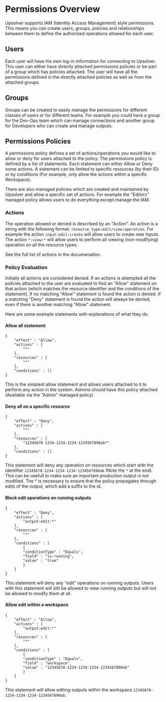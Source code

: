 # Permissions Overview

Upsolver supports IAM (Identity Access Management) style permissions. This means you can create users, groups, policies and relationships between them to define the authorized operations allowed for each user.

## Users

Each user will have his own log-in information for connecting to Upsolver. This user can either have directly attached permissions policies or be part of a group which has policies attached. The user will have all the permissions defined in the directly attached policies as well as from the attached groups.

## Groups

Groups can be created to easily manage the permissions for different classes of users or for different teams. For example you could have a group for the Dev-Ops team which can manage connections and another group for Developers who can create and manage outputs.

## Permissions Policies

A permissions policy defines a set of actions/operations you would like to allow or deny for users attached to the policy. The permissions policy is defined by a list of statements. Each statement can either Allow or Deny some actions. A statement can be limited to specific resources (by their ID) or by conditions (For example, only allow the actions within a specific Workspace).

There are also managed policies which are created and maintained by Upsolver and allow a specific set of actions. For example the "Editors" managed policy allows users to do everything except manage the IAM.

### Actions
The operation allowed or denied is described by an "Action". An action is a string with the following format: `resource_type:edit/view:operation`.
For example the action `input:edit:create` will allow users to create new Inputs. The action `*:view:*` will allow users to perform all viewing (non-modifying) operation on all the resource types. 

See the full list of actions in the documenation.

### Policy Evaluation

Initially all actions are considered denied. If an actions is attempted all the policies attached to the user are evaluated to find an "Allow" statement on that action (which matches the resource identifier and the conditions of the statement). If no matching "Allow" statement is found the action is denied. If a matching "Deny" statement is found the action will always be denied, even if there is another matching "Allow" statement.

Here are some example statements with explanations of what they do.


#### Allow all statement

```
{
	"effect" : "Allow",
	"actions" : [ 
	    "*"
	],
	"resources" : [ 
	    "*"
	],
	"conditions" : []
}
```

This is the simplest allow statement and allows users attached to it to perform any action in the system. Admins should have this policy attached (Available via the "Admin" managed policy).

#### Deny all on a specific resource
```
{
	"effect" : "Deny",
	"actions" : [ 
	    "*"
	],
	"resources" : [ 
	    "12345678-1234-1234-1234-1234567890ab*"
	],
	"conditions" : []
}
```

This statement will deny any operation on resources which start with the identifier `12345678-1234-1234-1234-1234567890ab` (Note the `*` at the end). This can be usefull to make sure an important production output is not modified. The * is necessary to ensure that the policy propagates through edits of the output, which add a suffix to the id.

####  Block edit operations on running outputs
```
{
	"effect" : "Deny",
	"actions" : [ 
	    "output:edit:*"
	],
	"resources" : [ 
	    "*"
	],
	"conditions" : [ 
	    {
		"conditionType" : "Equals",
		"field" : "is-running",
		"value" : "true"
	    }
	]
}
```

This statement will deny any "edit" operations on running outputs. Users with this statement will still be allowed to view running outputs but will not be allowed to modify them at all.

#### Allow edit within a workspace
```
{
	"effect" : "Allow",
	"actions" : [ 
	    "output:edit:*"
	],
	"resources" : [ 
	    "*"
	],
	"conditions" : [ 
	    {
		"conditionType" : "Equals",
		"field" : "workspace",
		"value" : "12345678-1234-1234-1234-1234567890ab"
	    }
	]
}
```

This statement will allow editing outputs within the workspace `12345678-1234-1234-1234-1234567890ab`.

